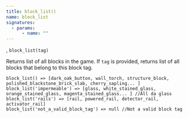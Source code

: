 ```yaml
---
title: block_list()
name: block_list
signatures:
  - params:
      - name: ""
---
```


, `block_list(tag)`

Returns list of all blocks in the game. If `tag` is provided, returns list of
all blocks that belong to this block tag.

```scarpet
block_list() => [dark_oak_button, wall_torch, structure_block, polished_blackstone_brick_slab, cherry_sapling... ]
block_list('impermeable') => [glass, white_stained_glass, orange_stained_glass, magenta_stained_glass... ] //All da glass
block_list('rails') => [rail, powered_rail, detector_rail, activator_rail]
block_list('not_a_valid_block_tag') => null //Not a valid block tag
```

